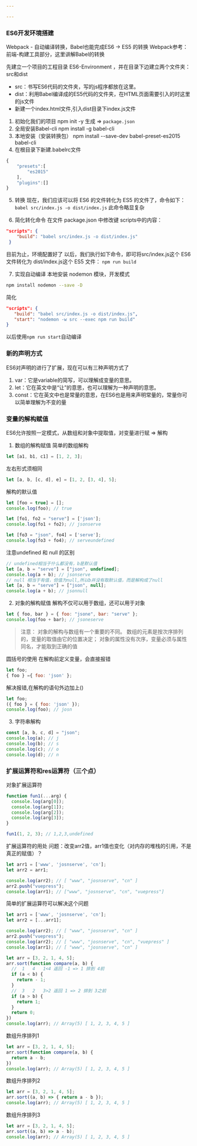 ```yaml
---

---
```



### ES6开发环境搭建
Webpack - 自动编译转换，Babel也能完成ES6 -> ES5 的转换
Webpack参考：前端-构建工具部分，这里讲解Babel的转换

先建立一个项目的工程目录 ES6-Environment ，并在目录下边建立两个文件夹：src和dist

- src：书写ES6代码的文件夹，写的js程序都放在这里。
- dist：利用Babel编译成的ES5代码的文件夹，在HTML页面需要引入的时这里的js文件
- 新建一个index.html文件,引入dist目录下index.js文件

1. 初始化我们的项目
   npm init -y
   生成 => `package.json`
2. 全局安装Babel-cli
   npm install -g babel-cli
3. 本地安装（安装转换包）
   npm install --save-dev babel-preset-es2015 babel-cli
4. 在根目录下新建.babelrc文件
```javascript
{
    "presets":[
        "es2015"
    ],
    "plugins":[]
}
```
5. 转换
现在，我们应该可以将 ES6 的文件转化为 ES5 的文件了，命令如下：
`babel src/index.js -o dist/index.js`
此命令略显复杂

6. 简化转化命令
在文件 package.json 中修改键 scripts中的内容：
```json
"scripts": {
    "build": "babel src/index.js -o dist/index.js"
 }
```

目前为止，环境配置好了
以后，我们执行如下命令，即可将src/index.js这个 ES6 文件转化为 dist/index.js这个 ES5 文件：
`npm run build`

7. 实现自动编译
本地安装 nodemon 模块，开发模式
```bash
npm install nodemon --save -D
```
简化
```json
"scripts": {
   "build": "babel src/index.js -o dist/index.js",
   "start": "nodemon -w src --exec npm run build"
}
```
以后使用`npm run start`自动编译

### 新的声明方式
ES6对声明的进行了扩展，现在可以有三种声明方式了
1. var：它是variable的简写，可以理解成变量的意思。
2. let：它在英文中是“让”的意思，也可以理解为一种声明的意思。
3. const：它在英文中也是常量的意思，在ES6也是用来声明常量的，常量你可以简单理解为不变的量

### 变量的解构赋值
ES6允许按照一定模式，从数组和对象中提取值，对变量进行赋 => 解构

1. 数组的解构赋值
简单的数组解构
```js
let [a1, b1, c1] = [1, 2, 3];
```
左右形式须相同
```js
let [a, b, [c, d], e] = [1, 2, [3, 4], 5];
```

解构的默认值
```js
let [foo = true] = [];
console.log(foo); // true

let [fo1, fo2 = "serve"] = ['json'];
console.log(fo1 + fo2); // jsonserve

let [fo3 = "json", fo4] = ['serve'];
console.log(fo3 + fo4); // serveundefined
```

注意undefined 和 null 的区别
```js
// undefined相当于什么都没有，b是默认值
let [a, b = "serve"] = ["json", undefined];
console.log(a + b); // jsonserve
// null 相当于有值，但值为null,所以b并没有取默认值，而是解构成了null
let [a, b = "serve"] = ["json", null];
console.log(a + b); // jsonnull
```

2. 对象的解构赋值
解构不仅可以用于数组，还可以用于对象
```js
let { foo, bar } = { foo: "jsone", bar: "serve" };
console.log(foo + bar); // jsoneserve
```
>注意：
对象的解构与数组有一个重要的不同。
数组的元素是按次序排列的，变量的取值由它的位置决定；
对象的属性没有次序，变量必须与属性同名，才能取到正确的值

圆括号的使用
在解构前定义变量，会直接报错
```js
let foo;
{ foo } ={ foo: 'json' };
```
解决报错,在解构的语句外边加上()
```js
let foo;
({ foo } = { foo: 'json' });
console.log(foo); // josn
```

3. 字符串解构
```js
const [a, b, c, d] = "json";
console.log(a); // j 
console.log(b); // s
console.log(c); // o
console.log(d); // n
```


### 扩展运算符和res运算符（三个点）
对象扩展运算符
```js
function fun1(...arg) {
  console.log(arg[0]);
  console.log(arg[1]);
  console.log(arg[2]);
  console.log(arg[3]);
}

fun1(1, 2, 3); // 1,2,3,undefined
```
扩展运算符的用处
问题：改变arr2值，arr1值也变化（对内存的堆栈的引用，不是真正的赋值）？
```js
let arr1 = ['www', 'josnserve', 'cn'];
let arr2 = arr1;

console.log(arr2); // [ "www", "josnserve", "cn" ]
arr2.push("vuepress");
console.log(arr1); // ["www", "josnserve", "cn", "vuepress"]
```
简单的扩展运算符可以解决这个问题
```js
let arr1 = ['www', 'josnserve', 'cn'];
let arr2 = [...arr1];

console.log(arr2); // [ "www", "josnserve", "cn" ]
arr2.push("vuepress");
console.log(arr2); // [ "www", "josnserve", "cn", "vuepress" ]
console.log(arr1); // [ "www", "josnserve", "cn" ]
```











```js
let arr = [3, 2, 1, 4, 5];
arr.sort(function compare(a, b) {
  //  1   4   1<4 返回 -1 => 1 排到 4前
  if (a < b) {
    return - 1;
  }
  //  3   2   3>2 返回 1 => 2 排到 3之前
  if (a > b) {
    return 1;
  }
  return 0;
})
console.log(arr); // Array(5) [ 1, 2, 3, 4, 5 ]
```

数组升序排列1
```js
let arr = [3, 2, 1, 4, 5];
arr.sort(function compare(a, b) {
  return a - b;
})
console.log(arr); // Array(5) [ 1, 2, 3, 4, 5 ]
```
数组升序排列2
```js
let arr = [3, 2, 1, 4, 5];
arr.sort((a, b) => { return a - b });
console.log(arr); // Array(5) [ 1, 2, 3, 4, 5 ]
```
数组升序排列3
```js
let arr = [3, 2, 1, 4, 5];
arr.sort((a, b) => a - b);
console.log(arr); // Array(5) [ 1, 2, 3, 4, 5 ]
```






